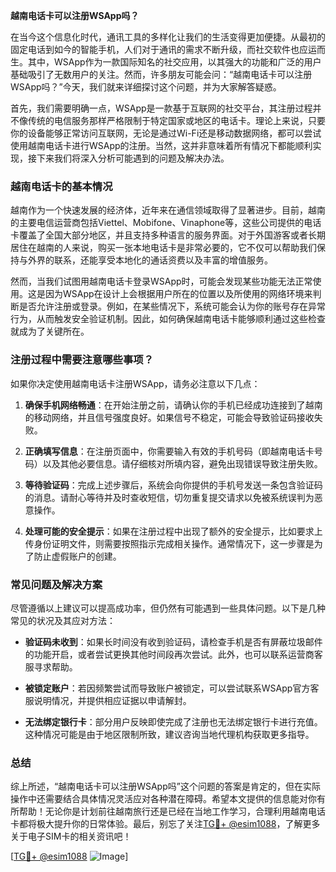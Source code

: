 **越南电话卡可以注册WSApp吗？**

在当今这个信息化时代，通讯工具的多样化让我们的生活变得更加便捷。从最初的固定电话到如今的智能手机，人们对于通讯的需求不断升级，而社交软件也应运而生。其中，WSApp作为一款国际知名的社交应用，以其强大的功能和广泛的用户基础吸引了无数用户的关注。然而，许多朋友可能会问：“越南电话卡可以注册WSApp吗？”今天，我们就来详细探讨这个问题，并为大家解答疑惑。

首先，我们需要明确一点，WSApp是一款基于互联网的社交平台，其注册过程并不像传统的电信服务那样严格限制于特定国家或地区的电话卡。理论上来说，只要你的设备能够正常访问互联网，无论是通过Wi-Fi还是移动数据网络，都可以尝试使用越南电话卡进行WSApp的注册。当然，这并非意味着所有情况下都能顺利实现，接下来我们将深入分析可能遇到的问题及解决办法。

### **越南电话卡的基本情况**

越南作为一个快速发展的经济体，近年来在通信领域取得了显著进步。目前，越南的主要电信运营商包括Viettel、Mobifone、Vinaphone等，这些公司提供的电话卡覆盖了全国大部分地区，并且支持多种语言的服务界面。对于外国游客或者长期居住在越南的人来说，购买一张本地电话卡是非常必要的，它不仅可以帮助我们保持与外界的联系，还能享受本地化的通话资费以及丰富的增值服务。

然而，当我们试图用越南电话卡登录WSApp时，可能会发现某些功能无法正常使用。这是因为WSApp在设计上会根据用户所在的位置以及所使用的网络环境来判断是否允许注册或登录。例如，在某些情况下，系统可能会认为你的账号存在异常行为，从而触发安全验证机制。因此，如何确保越南电话卡能够顺利通过这些检查就成为了关键所在。

### **注册过程中需要注意哪些事项？**

如果你决定使用越南电话卡注册WSApp，请务必注意以下几点：

1. **确保手机网络畅通**：在开始注册之前，请确认你的手机已经成功连接到了越南的移动网络，并且信号强度良好。如果信号不稳定，可能会导致验证码接收失败。
   
2. **正确填写信息**：在注册页面中，你需要输入有效的手机号码（即越南电话卡号码）以及其他必要信息。请仔细核对所填内容，避免出现错误导致注册失败。
   
3. **等待验证码**：完成上述步骤后，系统会向你提供的手机号发送一条包含验证码的消息。请耐心等待并及时查收短信，切勿重复提交请求以免被系统误判为恶意操作。
   
4. **处理可能的安全提示**：如果在注册过程中出现了额外的安全提示，比如要求上传身份证明文件，则需要按照指示完成相关操作。通常情况下，这一步骤是为了防止虚假账户的创建。

### **常见问题及解决方案**

尽管遵循以上建议可以提高成功率，但仍然有可能遇到一些具体问题。以下是几种常见的状况及其应对方法：

- **验证码未收到**：如果长时间没有收到验证码，请检查手机是否有屏蔽垃圾邮件的功能开启，或者尝试更换其他时间段再次尝试。此外，也可以联系运营商客服寻求帮助。
  
- **被锁定账户**：若因频繁尝试而导致账户被锁定，可以尝试联系WSApp官方客服说明情况，并提供相应证据以申请解封。
  
- **无法绑定银行卡**：部分用户反映即使完成了注册也无法绑定银行卡进行充值。这种情况可能是由于地区限制所致，建议咨询当地代理机构获取更多指导。

### **总结**

综上所述，“越南电话卡可以注册WSApp吗”这个问题的答案是肯定的，但在实际操作中还需要结合具体情况灵活应对各种潜在障碍。希望本文提供的信息能对你有所帮助！无论你是计划前往越南旅行还是已经在当地工作学习，合理利用越南电话卡都将极大提升你的日常体验。最后，别忘了关注[TG💪+ @esim1088](https://t.me/s/esim1088)，了解更多关于电子SIM卡的相关资讯吧！

[[TG💪+ @esim1088](https://t.me/s/esim1088) ![Image](https://i.postimg.cc/4NQfJmqS/Snipaste-2025-05-13-00-14-12.png)]